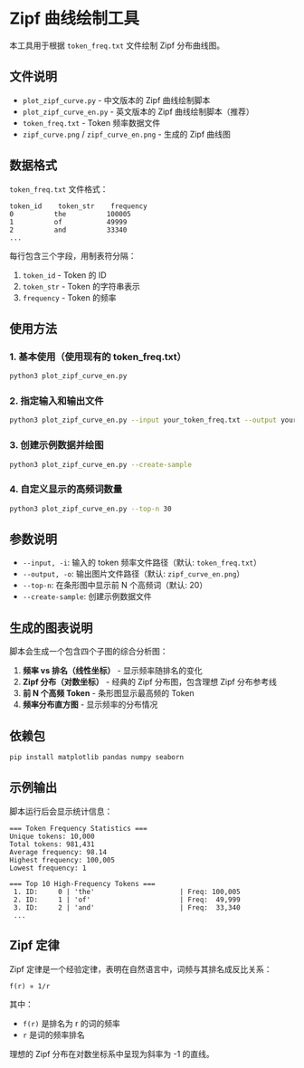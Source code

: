 # Zipf 曲线绘制工具

本工具用于根据 `token_freq.txt` 文件绘制 Zipf 分布曲线图。

## 文件说明

- `plot_zipf_curve.py` - 中文版本的 Zipf 曲线绘制脚本
- `plot_zipf_curve_en.py` - 英文版本的 Zipf 曲线绘制脚本（推荐）
- `token_freq.txt` - Token 频率数据文件
- `zipf_curve.png` / `zipf_curve_en.png` - 生成的 Zipf 曲线图

## 数据格式

`token_freq.txt` 文件格式：
```
token_id    token_str    frequency
0          the          100005
1          of           49999
2          and          33340
...
```

每行包含三个字段，用制表符分隔：
1. `token_id` - Token 的 ID
2. `token_str` - Token 的字符串表示
3. `frequency` - Token 的频率

## 使用方法

### 1. 基本使用（使用现有的 token_freq.txt）

```bash
python3 plot_zipf_curve_en.py
```

### 2. 指定输入和输出文件

```bash
python3 plot_zipf_curve_en.py --input your_token_freq.txt --output your_zipf_plot.png
```

### 3. 创建示例数据并绘图

```bash
python3 plot_zipf_curve_en.py --create-sample
```

### 4. 自定义显示的高频词数量

```bash
python3 plot_zipf_curve_en.py --top-n 30
```

## 参数说明

- `--input, -i`: 输入的 token 频率文件路径（默认: `token_freq.txt`）
- `--output, -o`: 输出图片文件路径（默认: `zipf_curve_en.png`）
- `--top-n`: 在条形图中显示前 N 个高频词（默认: 20）
- `--create-sample`: 创建示例数据文件

## 生成的图表说明

脚本会生成一个包含四个子图的综合分析图：

1. **频率 vs 排名（线性坐标）** - 显示频率随排名的变化
2. **Zipf 分布（对数坐标）** - 经典的 Zipf 分布图，包含理想 Zipf 分布参考线
3. **前 N 个高频 Token** - 条形图显示最高频的 Token
4. **频率分布直方图** - 显示频率的分布情况

## 依赖包

```bash
pip install matplotlib pandas numpy seaborn
```

## 示例输出

脚本运行后会显示统计信息：

```
=== Token Frequency Statistics ===
Unique tokens: 10,000
Total tokens: 981,431
Average frequency: 98.14
Highest frequency: 100,005
Lowest frequency: 1

=== Top 10 High-Frequency Tokens ===
 1. ID:     0 | 'the'                     | Freq: 100,005
 2. ID:     1 | 'of'                      | Freq:  49,999
 3. ID:     2 | 'and'                     | Freq:  33,340
 ...
```

## Zipf 定律

Zipf 定律是一个经验定律，表明在自然语言中，词频与其排名成反比关系：

```
f(r) ∝ 1/r
```

其中：
- `f(r)` 是排名为 r 的词的频率
- `r` 是词的频率排名

理想的 Zipf 分布在对数坐标系中呈现为斜率为 -1 的直线。
